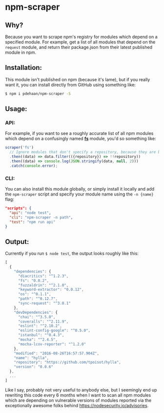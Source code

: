 # npm-scraper

## Why?

Because you want to scrape npm's registry for modules which depend on a specified module. For example, get a list of all modules that depend on the `request` module, and return their package.json from their latest published module in npm.

## Installation:

This module isn't published on npm (because it's lame), but if you really want it, you can install directly from GitHub using something like:

```sh
$ npm i pdehaan/npm-scraper -S
```

## Usage:

### API:

For example, if you want to see a roughly accurate list of all npm modules which depend on a confusingly named [**fs**](http://npm.im/fs) module, you'd so something like:

```js
scraper('fs')
  // Ignore modules that don't specify a repository, because they are bad citizens.
  .then((data) => data.filter(({repository}) => !!repository))
  .then((data) => console.log(JSON.stringify(data, null, 2)))
  .catch(console.error);
```

### CLI:

You can also install this module globally, or simply install it locally and add the `npm-scraper` script and specify your module name using the `-n {name}` flag:

```json
"scripts": {
  "api": "node test",
  "cli": "npm-scraper -n path",
  "test": "npm run api"
}
```

## Output:

Currently if you run `$ node test`, the output looks roughly like this:

```js
[
  {
    "dependencies": {
      "diacritics": "^1.2.3",
      "fs": "0.0.2",
      "fuzzaldrin": "^2.1.0",
      "keyword-extractor": "0.0.12",
      "os": "^0.1.1",
      "path": "^0.12.7",
      "sync-request": "^3.0.1"
    },
    "devDependencies": {
      "chai": "^3.5.0",
      "coveralls": "^2.11.9",
      "eslint": "^2.10.2",
      "eslint-config-google": "^0.5.0",
      "istanbul": "^0.4.3",
      "mocha": "^2.4.5",
      "mocha-lcov-reporter": "^1.2.0"
    },
    "modified": "2016-08-26T16:57:57.904Z",
    "name": "hylla",
    "repository": "https://github.com/tpoisot/hylla",
    "version": "0.0.6"
  },
  ...
]
```

Like I say, probably not very useful to anybody else, but I seemingly end up rewriting this code every 6 months when I want to scan all npm modules which are depending on vulnerable versions of modules reported via the exceptionally awesome folks behind https://nodesecurity.io/advisories.
